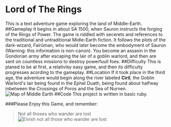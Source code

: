 # Lord of The Rings

This is a text adventure game exploring the land of Middle-Earth. 
##Gameplay
It begins in about SA 1500, when Sauron instructs the forging of the Rings of Power. The game is riddled with secerets and references to the traditional and untraditional Midle-Earth fiction. It follows the plots of the dark-wizard, Fairûman, who would later become the embodyment of Sauron (Warning: this information is non-canon). You become an assasin in the Gondorian army after escaping the lair of a goblin warlord, and then are sent on countless missions to destroy powerfuull foes.
##Difficulty
This is planed to be at first, a relativley easy game, and then its difficulty progresses acording to the gameplay.
##Location
If it took place in the third age, the adventure would begin along the river labeled **Ciril**, the Goblin Warlord's lair being found in the Ephel Duath, being found about halfway inbetween the Crossings of Poros and the Sea of Nurnen.
![Map of Middle Earth](!https://www.donsmaps.com/images29/middleearthlargelargerstill.jpg)
##Code
This project is written in basic ruby.

###Please Enjoy this Game, and remember:
>Not all thoses who wander are lost
![Elvish not all those who wander are lost](http://i.imgur.com/nItllTU.jpg)

